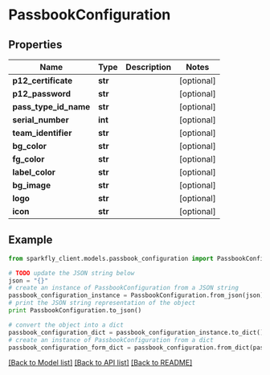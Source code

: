 # PassbookConfiguration


## Properties
Name | Type | Description | Notes
------------ | ------------- | ------------- | -------------
**p12_certificate** | **str** |  | [optional] 
**p12_password** | **str** |  | [optional] 
**pass_type_id_name** | **str** |  | [optional] 
**serial_number** | **int** |  | [optional] 
**team_identifier** | **str** |  | [optional] 
**bg_color** | **str** |  | [optional] 
**fg_color** | **str** |  | [optional] 
**label_color** | **str** |  | [optional] 
**bg_image** | **str** |  | [optional] 
**logo** | **str** |  | [optional] 
**icon** | **str** |  | [optional] 

## Example

```python
from sparkfly_client.models.passbook_configuration import PassbookConfiguration

# TODO update the JSON string below
json = "{}"
# create an instance of PassbookConfiguration from a JSON string
passbook_configuration_instance = PassbookConfiguration.from_json(json)
# print the JSON string representation of the object
print PassbookConfiguration.to_json()

# convert the object into a dict
passbook_configuration_dict = passbook_configuration_instance.to_dict()
# create an instance of PassbookConfiguration from a dict
passbook_configuration_form_dict = passbook_configuration.from_dict(passbook_configuration_dict)
```
[[Back to Model list]](../README.md#documentation-for-models) [[Back to API list]](../README.md#documentation-for-api-endpoints) [[Back to README]](../README.md)


